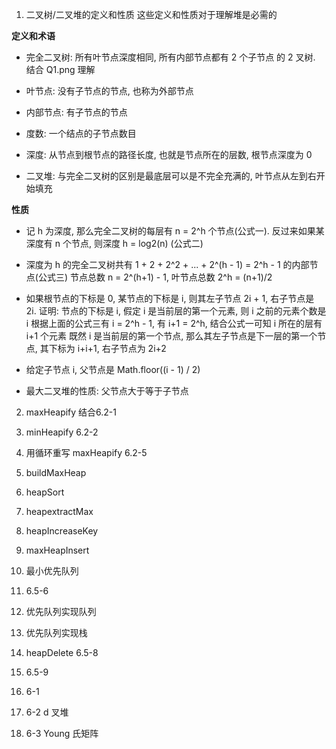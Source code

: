 
1. 二叉树/二叉堆的定义和性质
这些定义和性质对于理解堆是必需的

**定义和术语**
* 完全二叉树: 所有叶节点深度相同, 所有内部节点都有 2 个子节点 的 2 叉树. 结合 Q1.png 理解
* 叶节点: 没有子节点的节点, 也称为外部节点
* 内部节点: 有子节点的节点
* 度数: 一个结点的子节点数目
* 深度: 从节点到根节点的路径长度, 也就是节点所在的层数, 根节点深度为 0

* 二叉堆: 与完全二叉树的区别是最底层可以是不完全充满的, 叶节点从左到右开始填充

**性质**
* 记 h 为深度, 那么完全二叉树的每层有 n = 2^h 个节点(公式一). 反过来如果某深度有 n 个节点, 则深度 h = log2(n) (公式二)

* 深度为 h 的完全二叉树共有 1 + 2 + 2^2 + ... + 2^(h - 1) = 2^h - 1 的内部节点(公式三)
  节点总数 n = 2^(h+1) - 1, 叶节点总数 2^h = (n+1)/2

* 如果根节点的下标是 0, 某节点的下标是 i, 则其左子节点 2i + 1, 右子节点是 2i. 
证明: 
节点的下标是 i, 假定 i 是当前层的第一个元素, 则 i 之前的元素个数是 i
根据上面的公式三有 i = 2^h - 1, 有 i+1 = 2^h, 结合公式一可知 i 所在的层有 i+1 个元素
既然 i 是当前层的第一个节点, 那么其左子节点是下一层的第一个节点, 其下标为 i+i+1, 右子节点为 2i+2

* 给定子节点 i, 父节点是 Math.floor((i - 1) / 2)

* 最大二叉堆的性质: 父节点大于等于子节点


2. maxHeapify
结合6.2-1

3. minHeapify 6.2-2

4. 用循环重写 maxHeapify 6.2-5

5. buildMaxHeap

6.  heapSort

7.  heapextractMax

8.  heapIncreaseKey

9.  maxHeapInsert


10. 最小优先队列

11. 6.5-6

12. 优先队列实现队列

13. 优先队列实现栈

14. heapDelete
6.5-8

20. 6.5-9

21. 6-1

22. 6-2 d 叉堆

23. 6-3 Young 氏矩阵

